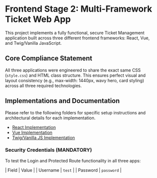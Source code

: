 # Frontend Stage 2: Multi-Framework Ticket Web App

This project implements a fully functional, secure Ticket Management application built across three different frontend frameworks: React, Vue, and Twig/Vanilla JavaScript.

## Core Compliance Statement

All three applications were engineered to share the exact same CSS (`style.css`) and HTML class structure. This ensures perfect visual and layout consistency (e.g., max-width: 1440px, wavy hero, card styling) across all three required technologies.

## Implementations and Documentation

Please refer to the following folders for specific setup instructions and architectural details for each implementation.

* [React Implementation](react-app/README.md)
* [Vue Implementation](vue-app/README.md)
* [Twig/Vanilla JS Implementation](twig-app/README.md)

### Security Credentials (MANDATORY)

To test the Login and Protected Route functionality in all three apps:

| Field | Value |
| Username | `test` |
| Password | `password` |